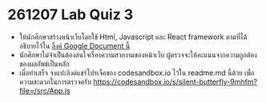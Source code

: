 # 261207 Lab Quiz 3

* ให้นักศึกษาสร้างหน้าเว็บโดยใช้ Html, Javascript และ React framework ตามที่ได้อธิบายไว้ใน [ลิ้งค์ Google Document นี้](https://docs.google.com/document/d/1JNOgOnntN0gco_vJCSUqiluRxZxRh4JfHF_-4rOFr5s/edit?usp=sharing)
* นักศึกษาไม่จำเป็นต้องสนใจเรื่องความสวยงามของหน้าเว็บ ผู้ตรวจจะให้คะแนนจากความถูกต้องของผลลัพธ์เป็นหลัก
* เมื่อทำเสร็จ จงแปะลิงค์แชร์โปรเจ็คของ codesandbox.io ไว้ใน readme.md นี้ด้วย เพื่อความสะดวกในการตรวจครับ
https://codesandbox.io/s/silent-butterfly-9mhfm?file=/src/App.js
